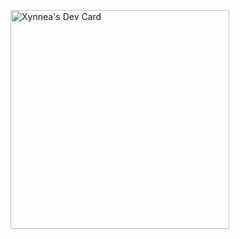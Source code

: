 <a href="https://app.daily.dev/xynnea"><img src="https://api.daily.dev/devcards/6564aded39704bb681e51f8b853ae3db.png?r=kn3" width="350" alt="Xynnea's Dev Card"/></a>
<!-- ### Hi there 👋 -->

<!--
**urfavteddybear/urfavteddybear** is a ✨ _special_ ✨ repository because its `README.md` (this file) appears on your GitHub profile.

Here are some ideas to get you started:

- 🔭 I’m currently working on ...
- 🌱 I’m currently learning ...
- 👯 I’m looking to collaborate on ...
- 🤔 I’m looking for help with ...
- 💬 Ask me about ...
- 📫 How to reach me: ...
- 😄 Pronouns: ...
- ⚡ Fun fact: ...
-->
